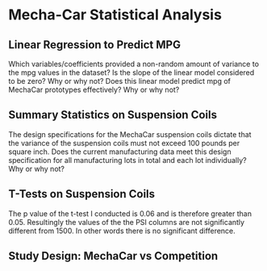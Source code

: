 # Mecha-Car Statistical Analysis





## Linear Regression to Predict MPG

Which variables/coefficients provided a non-random amount of variance to the mpg values in the dataset?
Is the slope of the linear model considered to be zero? Why or why not?
Does this linear model predict mpg of MechaCar prototypes effectively? Why or why not?






## Summary Statistics on Suspension Coils


The design specifications for the MechaCar suspension coils dictate that the variance of the suspension coils must not exceed 100 pounds per square inch. Does the current manufacturing data meet this design specification for all manufacturing lots in total and each lot individually? Why or why not?



## T-Tests on Suspension Coils

The p  value of the t-test I conducted is 0.06 and is therefore greater than 0.05. Resultingly the values of the the PSI columns are not significantly different from 1500. In other words there is no significant difference. 




## Study Design: MechaCar vs Competition
